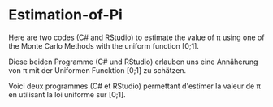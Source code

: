 # Estimation-of-Pi

Here are two codes (C# and RStudio) to estimate the value of π using one of the Monte Carlo Methods with the uniform function [0;1].

Diese beiden Programme (C# und RStudio) erlauben uns eine Annäherung von π mit der Uniformen Funcktion [0;1] zu schätzen.

Voici deux programmes (C# et RStudio) permettant d'estimer la valeur de π en utilisant la loi uniforme sur [0;1].
